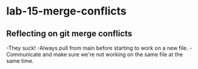 # lab-15-merge-conflicts

## Reflecting on git merge conflicts
-They suck! 
-Always pull from main before starting to work on a new file. 
-Communicate and make sure we're not working on the same file at the same time.
